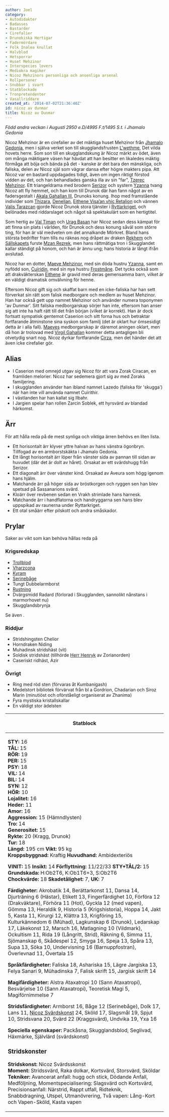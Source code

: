 ```yaml
---
author: Joel
category:
- Autodidakter
- Badasses
- Bastarder
- Cirefalier
- Drunokiska Hertigar
- Fadermördare
- Folk Inalea knullat
- Halvblod
- Hetsporrar
- Huset Mehzinor
- Interspecies lovers
- Mediokra magiker
- Nicoz Mehzinors personliga och ansenliga arsenal
- Rollpersoner
- Snubbar i svart
- Statblockade
- Tronpretendenter
- Vasallriddare
created_at: '2014-07-02T21:36:40Z'
id: nicoz av dunmar
title: Nicoz av Dunmar
---
```

*Född andra veckan i Augusti 2950 e.D/4995 F.t/1495 S.t. i Jhamalo Gedonia*

Nicoz Mehzinor är en cirefalier av det mäktiga huset Mehzinor från [Jhamalo Gedonia], men i själva verket son till skugglandsfrusten [L'wethme], Det vilda hovets herre. Som son till en skugglandskung är Nicoz märkt av ödet, även om många mäktigare väsen har hävdat att han besitter en likaledes mäktig förmåga att böja och bända på det - kanske är det bara den mänskliga, och faliska, delen av Nicoz själ som vägrar dansa efter högre makters pipa. Att Nicoz var en bastard uppdagades tidigt, även om ingen riktigt förstod vidden av det, och han behandlades ganska illa av sin "far", [Tzerec Mehzinor]. Ett triangeldrama med brodern [Serizor] och systern [Yzanna] tvang Nicoz att fly hemmet, och han kom till Drunok där han fann något av en fadersgestalt i [Akala Gahallan III], Drunoks konung. Ihop med framstående individer som [Thizara], [Denelian], [Eithene Visa’an vhic Retalion] och vännen [Valis Tarazcan] gjorde Nicoz Drunok stora tjänster i [Ryttarkriget], och belönades med riddarslaget och något så spektakulärt som en hertigtitel.

Som hertig av [Val Timan] och [Urag Basan] har Nicoz sedan dess kämpat för att finna sin plats i världen, för Drunok och dess konung såväl som större ting, för han är väl medveten om det annalkande Mörkret. Bland hans största bedrifter fram tills nu räknas nog dråpet av draken [Rekhem] och [Sällskapets] furste [Mzan Rezrek], men hans rättmätiga tron i Skugglandet kallar ständigt på honom, och han är ännu ung; hans historia är långt ifrån avslutad.

Nicoz har en dotter, [Maeve Mehzinor], med sin döda hustru [Yzanna][1], samt en nyfödd son, [Cuïridin], med sin nya hustru [Frostmåne]. Det tycks också som att drakväkterskan [Eithene][Eithene Visa’an vhic Retalion] är gravid med deras gemensamma barn, vilket är en väldigt dramatisk omvälvning för henne.

Eftersom Nicoz gift sig och skaffat barn med en icke-faliska har han sett förverkat sin rätt som falisk medborgare och medlem av huset Mehzinor. Han har också gett upp namnet Mehzinor och använder numera toponymen 'av Dunmar'. Sitt faliska medborgarskap sörjer han inte, eftersom han anser sig att inte ha haft rätt till det från början (vilket är korrekt). Han är dock fortsatt sympatisk gentemot Caserion och sitt forna hus och betraktar fortfarande åtminstone sina syskon som familj (det är oklart hur ömsesidigt detta är i alla fall). [Maeves][Maeve Mehzinor] medborgarskap är däremot aningen oklart, men då hon är trolovad med [Virgil Gahallan] kommer detta antagligen bli otvetydig snart nog. Nicoz dyrkar fortfarande [Cirza], men det händer det att även icke cirefalier gör.

## Alias

-   I Caserion med omnejd utgav sig Nicoz för att vara Zorak Ciracan, en framliden melorier. Nicoz har sedemera gjort sig av med Zoraks familjering.
-   I skugglanden använder han ibland namnet Lazedo (faliska för 'skugga') när han inte vill använda namnet Cuïrithir.
-   I västlanden har han kallat sig Ilbahr.
-   I Jargien spelar han rollen Zarcin Soblek, ett hyrsvärd av blandad härkomst.

## Ärr

För att hålla reda på de mest synliga och viktiga ärren behövs en liten lista.

-   Ett horisontalt ärr klyver yttre halvan av hans vänstra ögonbryn. Tillfogad av en armborstskäkta i Jhamalo Gedonia.
-   Ett långt horisontalt ärr löper från vänster sida av pannan till sidan av huvudet (där det är dolt av håret). Orsakat av ett svärdshugg från Serizor.
-   Ett diagonalt ärr över vänster kind. Orsakad av Aveura som högg igenom hans hjälm.
-   Matchande ärr på höger sida av bröstkorgen och ryggen sen han blev spetsad på Sassanarions svärd.
-   Kloärr över revbenen sedan en Vrakh strimlade hans harnesk.
-   Matchande ärr i handflatorna och handryggarna sen hans blev uppspikad av raunerna under Ryttarkriget.
-   Ett otal småärr efter pilskott och andra småskador.

## Prylar

Saker av vikt som kan behöva hållas reda på

### Krigsredskap

-   [Trollblod]
-   [Vharzcona]
-   [Kyram]
-   [Serinebåge]
-   Tungt Dubbelarmborst
-   [Rustning]
-   Dvärgsmidd Radard (förlorad i Skugglanden, sannolikt nånstans i marmorhovet nu)
-   Skugglandsbrynja

Se även .

### Riddjur

-   Stridshingsten Chelior
-   Horndraken Niding
-   Muhadinsk stridshäst (vit)
-   Soldisk stridshäst (tillhörde [Herr Henryk] av Zorianorden)
-   Caseriskt ridhäst, Azir

### Övrigt

-   Ring med röd sten (förvaras åt Kumbanigash)
-   Medelstort bibliotek förvärvat från bl a Gordrion, Chadarian och Siroz Marin (minutiöst och oförståeligt organiserat av Zhanima)
-   Fyra mystiska kristallskallar
-   En väldigt stor ädelsten

<table><thead><tr class="header"><th><p>Statblock</p></th></tr></thead><tbody><tr class="odd"><td><p><strong>STY:</strong> 16<br />
<strong>TÅL:</strong> 15<br />
<strong>RÖR:</strong> 19<br />
<strong>PER:</strong> 15<br />
<strong>PSY:</strong> 18<br />
<strong>VIL:</strong> 14<br />
<strong>BIL:</strong> 14<br />
<strong>SYN:</strong> 12<br />
<strong>HÖR:</strong> 10<br />
<strong>Lojalitet:</strong> 16<br />
<strong>Heder:</strong> 11<br />
<strong>Amor:</strong> 16<br />
<strong>Aggression:</strong> 15 (Hämndlysten)<br />
<strong>Tro:</strong> 14<br />
<strong>Generositet:</strong> 15<br />
<strong>Rykte:</strong> 20 (Kragg, Drunok)<br />
<strong>Tur:</strong> 18<br />
<strong>Längd:</strong> 195 cm <strong>Vikt:</strong> 95 kg<br />
<strong>Kroppsbyggnad:</strong> Kraftig <strong>Huvudhand:</strong> Ambidexteriös</p><p><strong>VINIT:</strong> 15 <strong>Insikt:</strong> 14 <strong>Förflyttning:</strong> 11/22/33 <strong>STY+TÅL/2:</strong> 15<br />
<strong>Grundskada:</strong> H:Ob2T6, K:Ob1T6+3, S:Ob2T6<br />
<strong>Chockvärde:</strong> 18 <strong>Skadetålighet:</strong> 7, <strong>UK:</strong> 7</p><p><strong>Färdigheter:</strong> Akrobatik 14, Berättarkonst 11, Dansa 14, Djurträning 6 (Hästar), Etikett 13, Fingerfärdighet 10, Förföra 12 (Drakväktare), Förhöra 11 (Hot), Gyckla 12 (med vapen), Gömma 13, Heraldik 9, Historia 5 (Krigshistoria), Hoppa 14, Jakt 5, Kasta 11, Kirurgi 12, Klättra 13, Krigföring 15, Kulturkännedom 6 (Mûhad), Lagkunskap 6 (Drunok), Ledarskap 17, Läkekonst 12, Marsch 16, Matlagning 10 (Vildmark), Ockultism 11, Rida 19 (Långritt, Strid), Räkning 6, Simma 11, Sjömanskap 6, Skådespel 12, Smyga 16, Speja 13, Spåra 13, Supa 13, Söka 10, Undervisning 16 (Barnuppfostran), Överlevnad 11, Övertala 15</p><p><strong>Språkfärdigheter:</strong> Faliska 18, Ashariska 15, Lägre Jargiska 13, Felya Sanari 9, Mûhadinska 7, Falisk skrift 15, Jargisk skrift 14</p><p><strong>Magifärdigheter:</strong> Alstra Ataxatropi 10 (Sann Ataxatropi), Besvärjelse 10 (Sann Ataxatropi), Teoretisk Magi 5, Magiförnimmelse 7</p><p><strong>Stridsfärdigheter:</strong> Armborst 16, Båge 12 (Serinebåge), Dolk 17, Lans 11, <a href="Nicoz_Svärdskonst">Nicoz Svärdskonst</a> 24, Sköld 17, Slagsmål 19, Spjut 10, Stridsvana 20, Svärd 22 (Kraggsvärd), Undvika 19, Yxa 16</p><p><strong>Speciella egenskaper:</strong> Packåsna, Skugglandsblod, Seglivad, Häxmärke, Självlärd (svärdskonst)</p><h3 id="stridskonster">Stridskonster</h3><p><strong>Stridskonst:</strong> Nicoz Svärdsskonst<br />
<strong>Moment:</strong> Stridssvärd, Raka dolkar, Kortsvärd, Storsvärd, Sköldar<br />
<strong>Tekniker:</strong> Avancerat anfall: hugg och stick, Dödande Anfall, Medföljning, Momentspecialisering: Slagsvärd och Kortsvärd, Precisionsanfall: Närstrid, Rappt utfall, Ridteknik, Snabbdragning, Utspel, Utmanövrering, Två vapen: Lång-Kort och Vapen-Sköld, Kasta vapen</p></td></tr></tbody></table>

  [Jhamalo Gedonia]: Jhamalo_Gedonia
  [L'wethme]: Lwethme
  [Tzerec Mehzinor]: Tzerec_Mehzinor
  [Serizor]: Serizor_Mehzinor
  [Yzanna]: Yzanna_Mehzinor
  [Akala Gahallan III]: Akala_Gahallan_III
  [Thizara]: Thizara
  [Denelian]: Denelian
  [Eithene Visa’an vhic Retalion]: Eithene_Visaan_vhic_Retalion
  [Valis Tarazcan]: Valis_Tarazcan
  [Ryttarkriget]: Ryttarkriget
  [Val Timan]: Val_Timan
  [Urag Basan]: Urag_Basan
  [Rekhem]: Rekhem
  [Sällskapets]: Sällskapet
  [Mzan Rezrek]: Mzan_Rezrek
  [Maeve Mehzinor]: Maeve_Mehzinor
  [1]: Yzanna
  [Cuïridin]: Cuïridin
  [Frostmåne]: Frostmåne
  [Virgil Gahallan]: Virgil_Gahallan
  [Cirza]: Cirza
  [Trollblod]: Trollblod
  [Vharzcona]: Vharzcona
  [Kyram]: Brödrasvärden
  [Serinebåge]: Nicoz_båge
  [Rustning]: Nicoz_Rustning
  [Herr Henryk]: Herr_Henryk